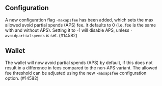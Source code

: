 Configuration
-------------

A new configuration flag `-maxapsfee` has been added, which sets the max allowed
avoid partial spends (APS) fee. It defaults to 0 (i.e. fee is the same with
and without APS). Setting it to -1 will disable APS, unless `-avoidpartialspends`
is set. (#14582)

Wallet
------

The wallet will now avoid partial spends (APS) by default, if this does not result
in a difference in fees compared to the non-APS variant. The allowed fee threshold
can be adjusted using the new `-maxapsfee` configuration option. (#14582)
